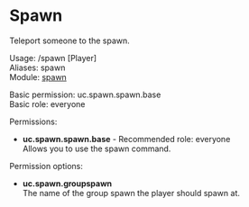Spawn
====
Teleport someone to the spawn.

Usage: /spawn \[Player\]<br>
Aliases: spawn<br>
Module: [spawn](../modules/spawn.md)<br>

Basic permission: uc.spawn.spawn.base<br>
Basic role: everyone<br>

Permissions: <br>
* **uc.spawn.spawn.base** - Recommended role: everyone<br>Allows you to use the spawn command.

Permission options: <br>
* **uc.spawn.groupspawn**<br>The name of the group spawn the player should spawn at.
